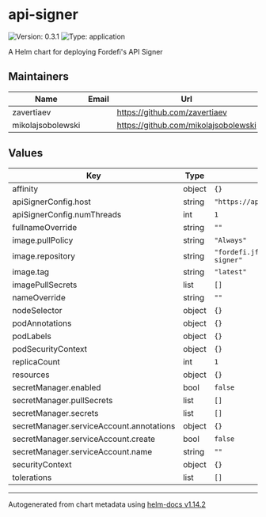# api-signer

![Version: 0.3.1](https://img.shields.io/badge/Version-0.3.1-informational?style=flat-square) ![Type: application](https://img.shields.io/badge/Type-application-informational?style=flat-square)

A Helm chart for deploying Fordefi's API Signer

## Maintainers

| Name | Email | Url |
| ---- | ------ | --- |
| zavertiaev |  | <https://github.com/zavertiaev> |
| mikolajsobolewski |  | <https://github.com/mikolajsobolewski> |

## Values

| Key | Type | Default | Description |
|-----|------|---------|-------------|
| affinity | object | `{}` |  |
| apiSignerConfig.host | string | `"https://api.fordefi.com"` |  |
| apiSignerConfig.numThreads | int | `1` |  |
| fullnameOverride | string | `""` |  |
| image.pullPolicy | string | `"Always"` |  |
| image.repository | string | `"fordefi.jfrog.io/fordefi/api-signer"` |  |
| image.tag | string | `"latest"` |  |
| imagePullSecrets | list | `[]` |  |
| nameOverride | string | `""` |  |
| nodeSelector | object | `{}` |  |
| podAnnotations | object | `{}` |  |
| podLabels | object | `{}` |  |
| podSecurityContext | object | `{}` |  |
| replicaCount | int | `1` |  |
| resources | object | `{}` |  |
| secretManager.enabled | bool | `false` |  |
| secretManager.pullSecrets | list | `[]` |  |
| secretManager.secrets | list | `[]` |  |
| secretManager.serviceAccount.annotations | object | `{}` |  |
| secretManager.serviceAccount.create | bool | `false` |  |
| secretManager.serviceAccount.name | string | `""` |  |
| securityContext | object | `{}` |  |
| tolerations | list | `[]` |  |

----------------------------------------------
Autogenerated from chart metadata using [helm-docs v1.14.2](https://github.com/norwoodj/helm-docs/releases/v1.14.2)
